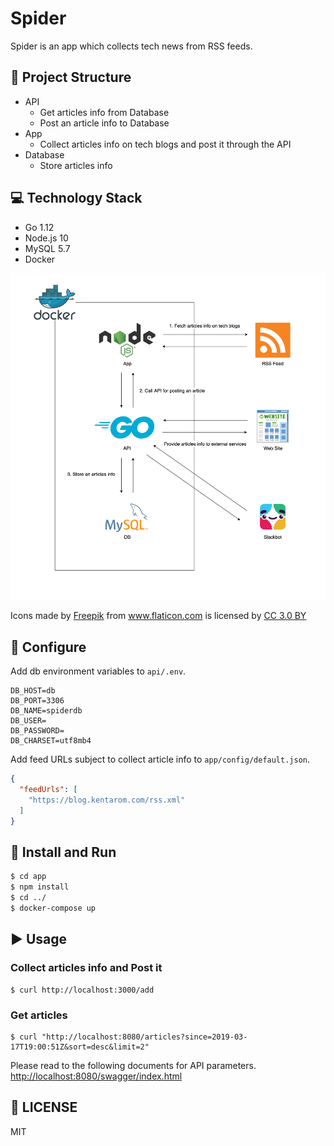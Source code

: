 # Spider
Spider is an app which collects tech news from RSS feeds.

## :deciduous_tree: Project Structure
* API
  * Get articles info from Database
  * Post an article info to Database
* App
  * Collect articles info on tech blogs and post it through the API
* Database
  * Store articles info

## :computer: Technology Stack
* Go 1.12
* Node.js 10
* MySQL 5.7
* Docker

![](./architecture.png)

<div>Icons made by <a href="https://www.freepik.com/" title="Freepik">Freepik</a> from <a href="https://www.flaticon.com/" 			    title="Flaticon">www.flaticon.com</a> is licensed by <a href="http://creativecommons.org/licenses/by/3.0/" 			    title="Creative Commons BY 3.0" >CC 3.0 BY</a></div>

## :wrench: Configure
Add db environment variables to `api/.env`.

```
DB_HOST=db
DB_PORT=3306
DB_NAME=spiderdb
DB_USER=
DB_PASSWORD=
DB_CHARSET=utf8mb4
```

Add feed URLs subject to collect article info to `app/config/default.json`.

```json
{
  "feedUrls": [
    "https://blog.kentarom.com/rss.xml"
  ]
}
```

## :floppy_disk: Install and Run
```bash
$ cd app
$ npm install
$ cd ../
$ docker-compose up
```

## :arrow_forward: Usage

### Collect articles info and Post it
```
$ curl http://localhost:3000/add
```

### Get articles
```
$ curl "http://localhost:8080/articles?since=2019-03-17T19:00:51Z&sort=desc&limit=2"
```

Please read to the following documents for API parameters.
[http://localhost:8080/swagger/index.html](http://localhost:8080/swagger/index.html)

## :memo: LICENSE
MIT
